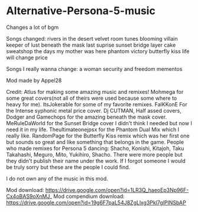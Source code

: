 # Alternative-Persona-5-music
Changes a lot of bgm

Songs changed:
rivers in the desert
velvet room tunes
blooming villain
keeper of lust
beneath the mask
last suprise 
sunset bridge
layer cake
sweatshop
the days my mother was here
phantom
victory
butterfly kiss
life will change
price

Songs I really wanna change:
a woman
security and freedom
mementos

Mod made by Appel28

Credit:
Atlus for making some amazing music and remixes!
Mohmega for some great covers(not all of theirs were used because some where to heavy for me).
ItsJokerable for some of my favorite remixes.
FalKKonE For the Intense syphonic metal price cover.
Dj CUTMAN, Half assed covers, Dodger and Gamechops for the amazing beneath the mask cover.
MeRuleDaWorld for the Sunset Bridge cover I didn't think I needed but now I need it in my life.
Theultimateonejpsx for the Phantom Dual Mix which I really like.
RandomPage for the Butterfly Kiss remix which was her first one but sounds so great and like something that belongs in the game.
People who made remixes for Persona 5 dancing: Shacho, Konishi, Kitajoh, Taku Takahashi, Meguro, Mito, Yukihiro, Shacho.
There were more people but they didn't publish their name under the work.
If I forgot someone I would be truly sorry but these are the people I could find.

I do not own any of the music in this mod.

Mod download: https://drive.google.com/open?id=1LR3Q_haeoEp3Np96F-Cx4oBAS9oXnMJ_
Mod compendium download: https://drive.google.com/open?id=19g6F7paL54J8ZgLlxg3Pkl7glPINSbAP
